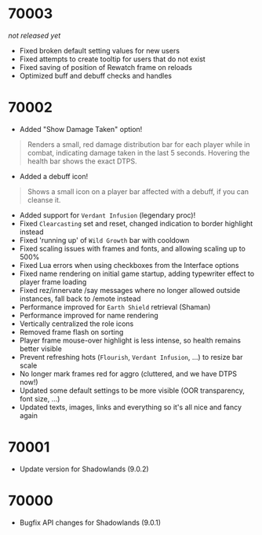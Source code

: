 
# 70003
*not released yet*

* Fixed broken default setting values for new users
* Fixed attempts to create tooltip for users that do not exist
* Fixed saving of position of Rewatch frame on reloads
* Optimized buff and debuff checks and handles

# 70002

* Added "Show Damage Taken" option!

> Renders a small, red damage distribution bar for each player while in combat, indicating damage taken in the last 5 seconds. Hovering the health bar shows the exact DTPS.

* Added a debuff icon!

> Shows a small icon on a player bar affected with a debuff, if you can cleanse it.

* Added support for `Verdant Infusion` (legendary proc)!
* Fixed `Clearcasting` set and reset, changed indication to border highlight instead
* Fixed 'running up' of `Wild Growth` bar with cooldown
* Fixed scaling issues with frames and fonts, and allowing scaling up to 500%
* Fixed Lua errors when using checkboxes from the Interface options
* Fixed name rendering on initial game startup, adding typewriter effect to player frame loading
* Fixed rez/innervate /say messages where no longer allowed outside instances, fall back to /emote instead
* Performance improved for `Earth Shield` retrieval (Shaman)
* Performance improved for name rendering
* Vertically centralized the role icons
* Removed frame flash on sorting
* Player frame mouse-over highlight is less intense, so health remains better visible
* Prevent refreshing hots (`Flourish`, `Verdant Infusion`, ...) to resize bar scale
* No longer mark frames red for aggro (cluttered, and we have DTPS now!)
* Updated some default settings to be more visible (OOR transparency, font size, ...)
* Updated texts, images, links and everything so it's all nice and fancy again

# 70001

* Update version for Shadowlands (9.0.2)

# 70000

* Bugfix API changes for Shadowlands (9.0.1)